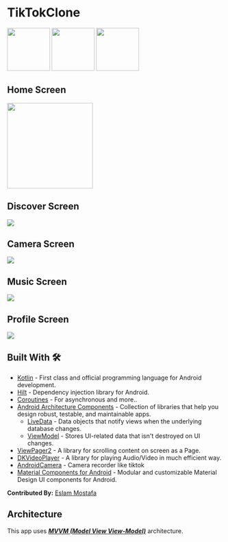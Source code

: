 # TikTokClone

<p float="left">
  <img src="/img1.png" width="100" />
  <img src="/img2.png" width="100" /> 
  <img src="/img3.png" width="100" />
</p>

## Home Screen 
 <img src="https://github.com/eslam2010011/TikTokClone/blob/master/screen/Screenshot_2021-12-25-14-40-34-08_1c3f10a4ee6c2aa8154177e4d7d49f2f.jpg?raw" width="200">

 
## Discover Screen
![](https://github.com/eslam2010011/TikTokClone/blob/master/screen/Screenshot_2021-12-25-14-40-38-52_1c3f10a4ee6c2aa8154177e4d7d49f2f.jpg?raw=true)

## Camera Screen
![](https://github.com/eslam2010011/TikTokClone/blob/master/screen/Screenshot_2021-12-25-14-40-48-48_1c3f10a4ee6c2aa8154177e4d7d49f2f.jpg?raw=true)


## Music Screen
![](https://github.com/eslam2010011/TikTokClone/blob/master/screen/Screenshot_2021-12-25-14-40-54-33_1c3f10a4ee6c2aa8154177e4d7d49f2f.jpg?raw=true)

## Profile Screen
![](https://github.com/eslam2010011/TikTokClone/blob/master/screen/Screenshot_2021-12-25-14-40-59-60_1c3f10a4ee6c2aa8154177e4d7d49f2f.jpg?raw=true)


## Built With 🛠
- [Kotlin](https://kotlinlang.org/) - First class and official programming language for Android development.
- [Hilt](https://developer.android.com/training/dependency-injection/hilt-jetpack) - Dependency injection library for Android.
- [Coroutines](https://kotlinlang.org/docs/reference/coroutines-overview.html) - For asynchronous and more..
- [Android Architecture Components](https://developer.android.com/topic/libraries/architecture) - Collection of libraries that help you design robust, testable, and maintainable apps.
  - [LiveData](https://developer.android.com/topic/libraries/architecture/livedata) - Data objects that notify views when the underlying database changes.
  - [ViewModel](https://developer.android.com/topic/libraries/architecture/viewmodel) - Stores UI-related data that isn't destroyed on UI changes. 
 - [ViewPager2](https://developer.android.com/jetpack/androidx/releases/viewpager2) - A library for scrolling content on screen as a Page.
- [DKVideoPlayer](https://github.com/Doikki/DKVideoPlayer) - A library for playing Audio/Video in much efficient way.
- [AndroidCamera](https://github.com/aserbao/AndroidCamera) - Camera recorder like tiktok
- [Material Components for Android](https://github.com/material-components/material-components-android) - Modular and customizable Material Design UI components for Android.

**Contributed By:** [Eslam Mostafa](https://github.com/eslam2010011)

## Architecture
This app uses [***MVVM (Model View View-Model)***](https://developer.android.com/jetpack/docs/guide#recommended-app-arch) architecture.
